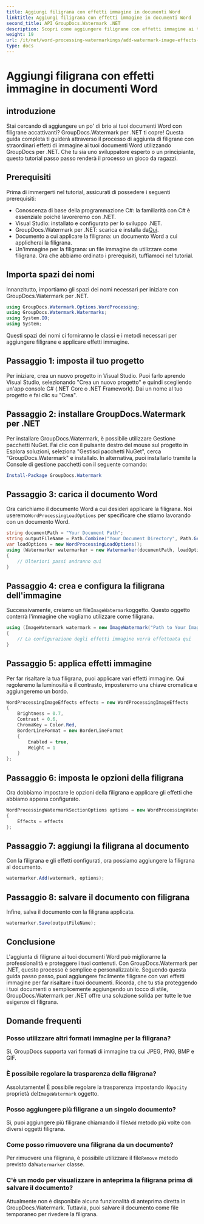 ```yaml
---
title: Aggiungi filigrana con effetti immagine in documenti Word
linktitle: Aggiungi filigrana con effetti immagine in documenti Word
second_title: API GroupDocs.Watermark .NET
description: Scopri come aggiungere filigrane con effetti immagine ai tuoi documenti Word utilizzando GroupDocs.Watermark per .NET. Segui la nostra guida passo passo per risultati sorprendenti.
weight: 19
url: /it/net/word-processing-watermarkings/add-watermark-image-effects-word-docs/
type: docs
---
```

# Aggiungi filigrana con effetti immagine in documenti Word

## introduzione
Stai cercando di aggiungere un po' di brio ai tuoi documenti Word con filigrane accattivanti? GroupDocs.Watermark per .NET ti copre! Questa guida completa ti guiderà attraverso il processo di aggiunta di filigrane con straordinari effetti di immagine ai tuoi documenti Word utilizzando GroupDocs per .NET. Che tu sia uno sviluppatore esperto o un principiante, questo tutorial passo passo renderà il processo un gioco da ragazzi.
## Prerequisiti
Prima di immergerti nel tutorial, assicurati di possedere i seguenti prerequisiti:
- Conoscenza di base della programmazione C#: la familiarità con C# è essenziale poiché lavoreremo con .NET.
- Visual Studio: installato e configurato per lo sviluppo .NET.
-  GroupDocs.Watermark per .NET: scarica e installa da[Qui](https://releases.groupdocs.com/Watermark/net/).
- Documento a cui applicare la filigrana: un documento Word a cui applicherai la filigrana.
- Un'immagine per la filigrana: un file immagine da utilizzare come filigrana.
Ora che abbiamo ordinato i prerequisiti, tuffiamoci nel tutorial.
## Importa spazi dei nomi
Innanzitutto, importiamo gli spazi dei nomi necessari per iniziare con GroupDocs.Watermark per .NET.
```csharp
using GroupDocs.Watermark.Options.WordProcessing;
using GroupDocs.Watermark.Watermarks;
using System.IO;
using System;
```
Questi spazi dei nomi ci forniranno le classi e i metodi necessari per aggiungere filigrane e applicare effetti immagine.
## Passaggio 1: imposta il tuo progetto
Per iniziare, crea un nuovo progetto in Visual Studio. Puoi farlo aprendo Visual Studio, selezionando "Crea un nuovo progetto" e quindi scegliendo un'app console C# (.NET Core o .NET Framework). Dai un nome al tuo progetto e fai clic su "Crea".
## Passaggio 2: installare GroupDocs.Watermark per .NET
Per installare GroupDocs.Watermark, è possibile utilizzare Gestione pacchetti NuGet. Fai clic con il pulsante destro del mouse sul progetto in Esplora soluzioni, seleziona "Gestisci pacchetti NuGet", cerca "GroupDocs.Watermark" e installalo.
In alternativa, puoi installarlo tramite la Console di gestione pacchetti con il seguente comando:
```powershell
Install-Package GroupDocs.Watermark
```
## Passaggio 3: carica il documento Word
 Ora carichiamo il documento Word a cui desideri applicare la filigrana. Noi useremo`WordProcessingLoadOptions` per specificare che stiamo lavorando con un documento Word.
```csharp
string documentPath = "Your Document Path";
string outputFileName = Path.Combine("Your Document Directory", Path.GetFileName(documentPath));
var loadOptions = new WordProcessingLoadOptions();
using (Watermarker watermarker = new Watermarker(documentPath, loadOptions))
{
    // Ulteriori passi andranno qui
}
```
## Passaggio 4: crea e configura la filigrana dell'immagine
 Successivamente, creiamo un file`ImageWatermark`oggetto. Questo oggetto conterrà l'immagine che vogliamo utilizzare come filigrana.
```csharp
using (ImageWatermark watermark = new ImageWatermark("Path to Your Image"))
{
    // La configurazione degli effetti immagine verrà effettuata qui
}
```
## Passaggio 5: applica effetti immagine
Per far risaltare la tua filigrana, puoi applicare vari effetti immagine. Qui regoleremo la luminosità e il contrasto, imposteremo una chiave cromatica e aggiungeremo un bordo.
```csharp
WordProcessingImageEffects effects = new WordProcessingImageEffects
{
    Brightness = 0.7,
    Contrast = 0.6,
    ChromaKey = Color.Red,
    BorderLineFormat = new BorderLineFormat
    {
        Enabled = true,
        Weight = 1
    }
};
```
## Passaggio 6: imposta le opzioni della filigrana
Ora dobbiamo impostare le opzioni della filigrana e applicare gli effetti che abbiamo appena configurato.
```csharp
WordProcessingWatermarkSectionOptions options = new WordProcessingWatermarkSectionOptions
{
    Effects = effects
};
```
## Passaggio 7: aggiungi la filigrana al documento
Con la filigrana e gli effetti configurati, ora possiamo aggiungere la filigrana al documento.
```csharp
watermarker.Add(watermark, options);
```
## Passaggio 8: salvare il documento con filigrana
Infine, salva il documento con la filigrana applicata. 
```csharp
watermarker.Save(outputFileName);
```
## Conclusione
L'aggiunta di filigrane ai tuoi documenti Word può migliorarne la professionalità e proteggere i tuoi contenuti. Con GroupDocs.Watermark per .NET, questo processo è semplice e personalizzabile. Seguendo questa guida passo passo, puoi aggiungere facilmente filigrane con vari effetti immagine per far risaltare i tuoi documenti. 
Ricorda, che tu stia proteggendo i tuoi documenti o semplicemente aggiungendo un tocco di stile, GroupDocs.Watermark per .NET offre una soluzione solida per tutte le tue esigenze di filigrana. 
## Domande frequenti
### Posso utilizzare altri formati immagine per la filigrana?
Sì, GroupDocs supporta vari formati di immagine tra cui JPEG, PNG, BMP e GIF.
### È possibile regolare la trasparenza della filigrana?
 Assolutamente! È possibile regolare la trasparenza impostando il`Opacity` proprietà del`ImageWatermark` oggetto.
### Posso aggiungere più filigrane a un singolo documento?
 Sì, puoi aggiungere più filigrane chiamando il file`Add` metodo più volte con diversi oggetti filigrana.
### Come posso rimuovere una filigrana da un documento?
 Per rimuovere una filigrana, è possibile utilizzare il file`Remove` metodo previsto dal`Watermarker` classe.
### C'è un modo per visualizzare in anteprima la filigrana prima di salvare il documento?
Attualmente non è disponibile alcuna funzionalità di anteprima diretta in GroupDocs.Watermark. Tuttavia, puoi salvare il documento come file temporaneo per rivedere la filigrana.